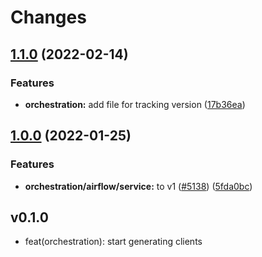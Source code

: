 # Changes


## [1.1.0](https://github.com/googleapis/google-cloud-go/compare/orchestration/v1.0.0...orchestration/v1.1.0) (2022-02-14)


### Features

* **orchestration:** add file for tracking version ([17b36ea](https://github.com/googleapis/google-cloud-go/commit/17b36ead42a96b1a01105122074e65164357519e))

## [1.0.0](https://www.github.com/googleapis/google-cloud-go/compare/orchestration/v0.1.0...orchestration/v1.0.0) (2022-01-25)


### Features

* **orchestration/airflow/service:** to v1 ([#5138](https://www.github.com/googleapis/google-cloud-go/issues/5138)) ([5fda0bc](https://www.github.com/googleapis/google-cloud-go/commit/5fda0bccc5b68a5bc00c71bad6b032bd0708ae96))

## v0.1.0

- feat(orchestration): start generating clients
